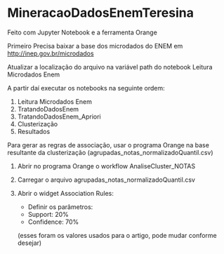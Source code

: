 # MineracaoDadosEnemTeresina

Feito com Jupyter Notebook e a ferramenta Orange

Primeiro Precisa baixar a base dos microdados do ENEM em http://inep.gov.br/microdados

Atualizar a localização do arquivo na variável path do notebook Leitura Microdados Enem 

A partir daí executar os notebooks na seguinte ordem:

1. Leitura Microdados Enem 
1. TratandoDadosEnem
1. TratandoDadosEnem_Apriori
1. Clusterização
1. Resultados

Para gerar as regras de associação, usar o programa Orange na base resultante da clusterização (agrupadas_notas_normalizadoQuantil.csv)

1. Abrir no programa Orange o workflow AnaliseCluster_NOTAS
1. Carregar o  arquivo agrupadas_notas_normalizadoQuantil.csv
1. Abrir o widget Association Rules:
   - Definir os parâmetros:
   - Support: 20%
   - Confidence: 70%

   (esses foram os valores usados para o artigo, pode mudar conforme desejar) 




